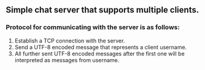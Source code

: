 ## Simple chat server that supports multiple clients.

### Protocol for communicating with the server is as follows:
1. Establish a TCP connection with the server.
2. Send a UTF-8 encoded message that represents a client username.
3. All further sent UTF-8 encoded messages after the first one will be interpreted as messages from username.
